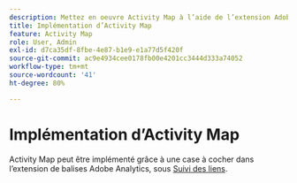 ```yaml
---
description: Mettez en oeuvre Activity Map à l’aide de l’extension Adobe Analytics.
title: Implémentation d’Activity Map
feature: Activity Map
role: User, Admin
exl-id: d7ca35df-8fbe-4e87-b1e9-e1a77d5f420f
source-git-commit: ac9e4934cee0178fb00e4201cc3444d333a74052
workflow-type: tm+mt
source-wordcount: '41'
ht-degree: 80%

---
```


# Implémentation d’Activity Map

Activity Map peut être implémenté grâce à une case à cocher dans l’extension de balises Adobe Analytics, sous [Suivi des liens](https://experienceleague.adobe.com/docs/experience-platform/tags/extensions/adobe/analytics/overview.html?lang=fr).
